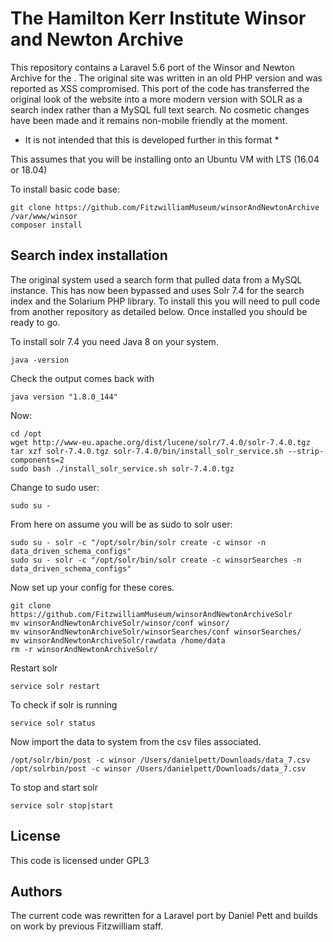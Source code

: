 # The Hamilton Kerr Institute Winsor and Newton Archive

This repository contains a Laravel 5.6 port of the Winsor and Newton Archive for the . 
The original site was written in an old PHP version and was reported as XSS compromised. This port of the code has 
transferred the original look of the website into a more modern version with SOLR as a search index rather than a MySQL 
full text search. No cosmetic changes have been made and it remains non-mobile friendly at the moment.
 
* It is not intended that this is developed further in this format * 

This assumes that you will be installing onto an Ubuntu VM with LTS (16.04 or 18.04)

To install basic code base:

    git clone https://github.com/FitzwilliamMuseum/winsorAndNewtonArchive /var/www/winsor
    composer install
    
## Search index installation

The original system used a search form that pulled data from a MySQL instance. This has now been bypassed and uses Solr 
7.4 for the search index and the Solarium PHP library. To install this you will need to pull code from another repository 
as detailed below. Once installed you should be ready to go.
    
To install solr 7.4 you need Java 8 on your system. 
    
    java -version

Check the output comes back with

    java version "1.8.0_144"

Now:

    cd /opt
    wget http://www-eu.apache.org/dist/lucene/solr/7.4.0/solr-7.4.0.tgz
    tar xzf solr-7.4.0.tgz solr-7.4.0/bin/install_solr_service.sh --strip-components=2
    sudo bash ./install_solr_service.sh solr-7.4.0.tgz
    
Change to sudo user:
    
    sudo su - 
    
From here on assume you will be as sudo to solr user:
 
    sudo su - solr -c "/opt/solr/bin/solr create -c winsor -n data_driven_schema_configs"
    sudo su - solr -c "/opt/solr/bin/solr create -c winsorSearches -n data_driven_schema_configs"

Now set up your config for these cores.

    git clone https://github.com/FitzwilliamMuseum/winsorAndNewtonArchiveSolr
    mv winsorAndNewtonArchiveSolr/winsor/conf winsor/
    mv winsorAndNewtonArchiveSolr/winsorSearches/conf winsorSearches/
    mv winsorAndNewtonArchiveSolr/rawdata /home/data
    rm -r winsorAndNewtonArchiveSolr/
    
Restart solr

    service solr restart
    
To check if solr is running

    service solr status
    
Now import the data to system from the csv files associated.

    /opt/solr/bin/post -c winsor /Users/danielpett/Downloads/data_7.csv
    /opt/solrbin/post -c winsor /Users/danielpett/Downloads/data_7.csv
    
To stop and start solr

    service solr stop|start
    
## License
  
This code is licensed under GPL3
 
## Authors

The current code was rewritten for a Laravel port by Daniel Pett and builds on work by previous Fitzwilliam staff.


    